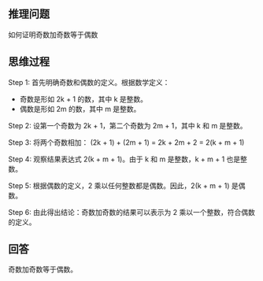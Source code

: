 ## 推理问题
如何证明奇数加奇数等于偶数

## 思维过程
Step 1: 首先明确奇数和偶数的定义。根据数学定义：
- 奇数是形如 2k + 1 的数，其中 k 是整数。
- 偶数是形如 2m 的数，其中 m 是整数。

Step 2: 设第一个奇数为 2k + 1，第二个奇数为 2m + 1，其中 k 和 m 是整数。

Step 3: 将两个奇数相加：
(2k + 1) + (2m + 1) = 2k + 2m + 2 = 2(k + m + 1)

Step 4: 观察结果表达式 2(k + m + 1)。由于 k 和 m 是整数，k + m + 1 也是整数。

Step 5: 根据偶数的定义，2 乘以任何整数都是偶数。因此，2(k + m + 1) 是偶数。

Step 6: 由此得出结论：奇数加奇数的结果可以表示为 2 乘以一个整数，符合偶数的定义。

## 回答
奇数加奇数等于偶数。